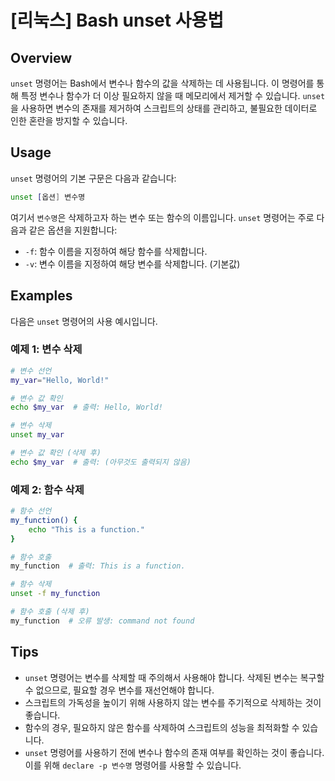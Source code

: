 # [리눅스] Bash unset 사용법

## Overview
`unset` 명령어는 Bash에서 변수나 함수의 값을 삭제하는 데 사용됩니다. 이 명령어를 통해 특정 변수나 함수가 더 이상 필요하지 않을 때 메모리에서 제거할 수 있습니다. `unset`을 사용하면 변수의 존재를 제거하여 스크립트의 상태를 관리하고, 불필요한 데이터로 인한 혼란을 방지할 수 있습니다.

## Usage
`unset` 명령어의 기본 구문은 다음과 같습니다:

```bash
unset [옵션] 변수명
```

여기서 `변수명`은 삭제하고자 하는 변수 또는 함수의 이름입니다. `unset` 명령어는 주로 다음과 같은 옵션을 지원합니다:

- `-f`: 함수 이름을 지정하여 해당 함수를 삭제합니다.
- `-v`: 변수 이름을 지정하여 해당 변수를 삭제합니다. (기본값)

## Examples
다음은 `unset` 명령어의 사용 예시입니다.

### 예제 1: 변수 삭제
```bash
# 변수 선언
my_var="Hello, World!"

# 변수 값 확인
echo $my_var  # 출력: Hello, World!

# 변수 삭제
unset my_var

# 변수 값 확인 (삭제 후)
echo $my_var  # 출력: (아무것도 출력되지 않음)
```

### 예제 2: 함수 삭제
```bash
# 함수 선언
my_function() {
    echo "This is a function."
}

# 함수 호출
my_function  # 출력: This is a function.

# 함수 삭제
unset -f my_function

# 함수 호출 (삭제 후)
my_function  # 오류 발생: command not found
```

## Tips
- `unset` 명령어는 변수를 삭제할 때 주의해서 사용해야 합니다. 삭제된 변수는 복구할 수 없으므로, 필요할 경우 변수를 재선언해야 합니다.
- 스크립트의 가독성을 높이기 위해 사용하지 않는 변수를 주기적으로 삭제하는 것이 좋습니다.
- 함수의 경우, 필요하지 않은 함수를 삭제하여 스크립트의 성능을 최적화할 수 있습니다.
- `unset` 명령어를 사용하기 전에 변수나 함수의 존재 여부를 확인하는 것이 좋습니다. 이를 위해 `declare -p 변수명` 명령어를 사용할 수 있습니다.